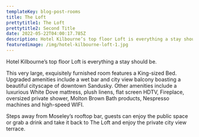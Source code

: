 ```yaml
---
templateKey: blog-post-rooms
title: The Loft
prettytitle1: The Loft
prettytitle2: Second Title
date: 2022-05-22T04:00:17.785Z
description: Hotel Kilbourne’s top floor Loft is everything a stay should be.
featuredimage: /img/hotel-kilbourne-loft-1.jpg
---
```

Hotel Kilbourne’s top floor Loft is everything a stay should be.

This very large, exquisitely furnished room features a King-sized Bed. Upgraded amenities include a wet bar and city view balcony boasting a beautiful cityscape of downtown Sandusky. Other amenities include a luxurious White Dove mattress, plush linens, flat screen HDTV, Fireplace, oversized private shower, Molton Brown Bath products, Nespresso machines and high-speed WIFI.

Steps away from Moseley’s rooftop bar, guests can enjoy the public space or grab a drink and take it back to The Loft and enjoy the private city view terrace.